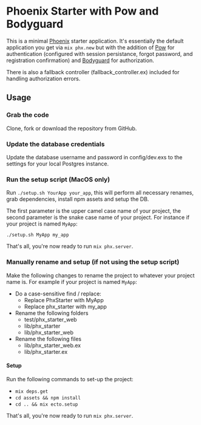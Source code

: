 # Phoenix Starter with Pow and Bodyguard

This is a minimal [Phoenix](https://phoenixframework.org/) starter application.  It's essentially the default application you get via `mix phx.new` but with the addition of [Pow](https://github.com/danschultzer/pow) for authentication (configured with session persistance, forgot password, and registration confirmation) and [Bodyguard](https://github.com/schrockwell/bodyguard) for authorization.

There is also a fallback controller (fallback_controller.ex) included for handling authorization errors.

## Usage

### Grab the code
Clone, fork or download the repository from GitHub.

### Update the database credentials
Update the database username and password in config/dev.exs to the settings for your local Postgres instance.

### Run the setup script (MacOS only)
Run `./setup.sh YourApp your_app`, this will perform all necessary renames, grab dependencies, install npm assets and setup the DB.

The first parameter is the upper camel case name of your project, the second parameter is the snake case name of your project.  For instance if your project is named `MyApp`:

`./setup.sh MyApp my_app`

That's all, you're now ready to run `mix phx.server`.

### Manually rename and setup (if not using the setup script)
Make the following changes to rename the project to whatever your project name is.  For example if your project is named `MyApp`:

* Do a case-sensitive find / replace:
  * Replace PhxStarter with MyApp
  * Replace phx_starter with my_app
* Rename the following folders
  * test/phx\_starter_web
  * lib/phx_starter
  * lib/phx\_starter_web
* Rename the following files
  * lib/phx\_starter_web.ex
  * lib/phx_starter.ex

#### Setup
Run the following commands to set-up the project:

* `mix deps.get`
* `cd assets && npm install`
* `cd .. && mix ecto.setup`

That's all, you're now ready to run `mix phx.server`.
